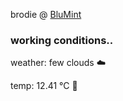 brodie @ [BluMint](https://www.linkedin.com/company/blumint-io/)

<!--weather_start-->
### working conditions..

weather: few clouds ☁️

temp: 12.41 °C 👕

<!--weather_end-->
